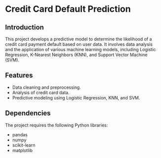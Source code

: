# Credit Card Default Prediction

## Introduction
This project develops a predictive model to determine the likelihood of a credit card payment default based on user data. It involves data analysis and the application of various machine learning models, including Logistic Regression, K-Nearest Neighbors (KNN), and Support Vector Machine (SVM).

## Features
- Data cleaning and preprocessing.
- Analysis of credit card data.
- Predictive modeling using Logistic Regression, KNN, and SVM.

## Dependencies
The project requires the following Python libraries:
- pandas
- numpy
- scikit-learn
- matplotlib
